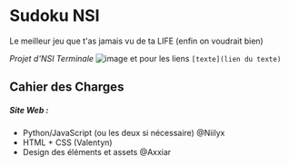# Sudoku NSI
Le meilleur jeu que t'as jamais vu de ta LIFE (enfin on voudrait bien)

*Projet d'NSI Terminale*
![image](https://user-images.githubusercontent.com/70155662/157402308-6c98e086-6273-41a1-aa8e-5cce1a96abe5.png)
et pour les liens ``[texte](lien du texte)``


## Cahier des Charges
##### Site Web :
- Python/JavaScript (ou les deux si nécessaire) @Niilyx
- HTML + CSS (Valentyn)
- Design des éléments et assets @Axxiar
